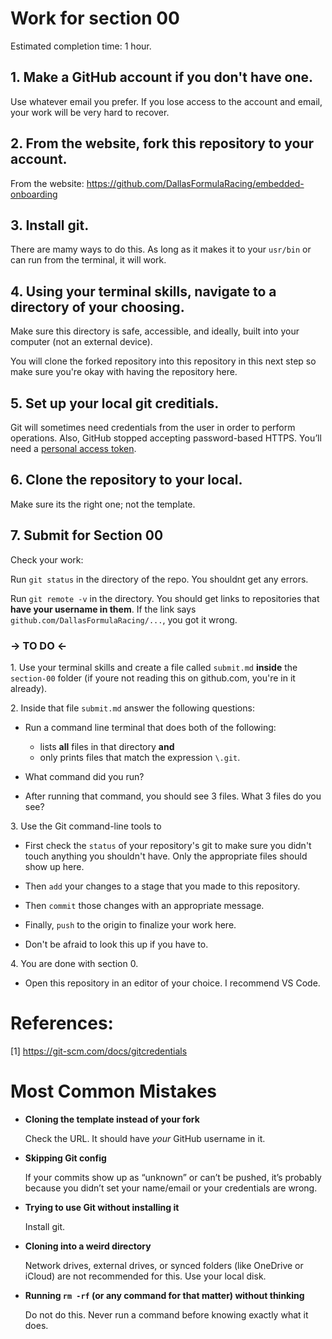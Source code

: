 # Work for section 00

Estimated completion time: 1 hour.

## 1. Make a GitHub account if you don't have one.

Use whatever email you prefer. If you lose access to the account and email, your work will be very hard to recover.

## 2. From the website, fork this repository to your account.

From the website: https://github.com/DallasFormulaRacing/embedded-onboarding

## 3. Install git.

There are mamy ways to do this. As long as it makes it to your `usr/bin` or can run from the terminal, it will work.

## 4. Using your terminal skills, navigate to a directory of your choosing.

Make sure this directory is safe, accessible, and ideally, built into your computer (not an external device).

You will clone the forked repository into this repository in this next step so make sure you're okay with having the repository here.

## 5. Set up your local git creditials.

Git will sometimes need credentials from the user in order to perform operations. Also, GitHub stopped accepting password-based HTTPS. You’ll need a [personal access token](https://github.com/settings/tokens).

## 6. Clone the repository to your local.

Make sure its the right one; not the template.

## 7. Submit for Section 00

Check your work:

Run `git status` in the directory of the repo. You shouldnt get any errors.

Run `git remote -v` in the directory. You should get links to repositories that **have your username in them**. If the link says `github.com/DallasFormulaRacing/...`, you got it wrong.

### -> TO DO <-

1\. Use your terminal skills and create a file called `submit.md` **inside** the `section-00` folder (if youre not reading this on github.com, you're in it already).

2\. Inside that file `submit.md` answer the following questions:

- Run a command line terminal that does both of the following:
  - lists **all** files in that directory **and**
  - only prints files that match the expression `\.git`.
- What command did you run?

- After running that command, you should see 3 files. What 3 files do you see?

3\. Use the Git command-line tools to

- First check the `status` of your repository's git to make sure you didn't touch anything you shouldn't have. Only the appropriate files should show up here.

- Then `add` your changes to a stage that you made to this repository.

- Then `commit` those changes with an appropriate message.

- Finally, `push` to the origin to finalize your work here.

- Don't be afraid to look this up if you have to.

4\. You are done with section 0.

- Open this repository in an editor of your choice. I recommend VS Code.

# References:

[1] https://git-scm.com/docs/gitcredentials

# Most Common Mistakes

- **Cloning the template instead of your fork**

  Check the URL. It should have _your_ GitHub username in it.

- **Skipping Git config**

  If your commits show up as “unknown” or can’t be pushed, it’s probably because you didn’t set your name/email or your credentials are wrong.

- **Trying to use Git without installing it**

  Install git.

- **Cloning into a weird directory**

  Network drives, external drives, or synced folders (like OneDrive or iCloud) are not recommended for this. Use your local disk.

- **Running `rm -rf` (or any command for that matter) without thinking**

  Do not do this. Never run a command before knowing exactly what it does.
